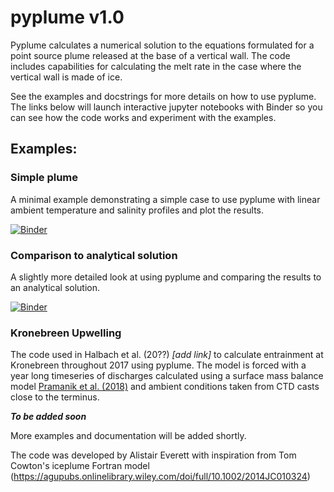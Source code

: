 # pyplume v1.0

Pyplume calculates a numerical solution to the equations formulated for a
point source plume released at the base of a vertical wall. The code includes
capabilities for calculating the melt rate in the case where the vertical wall
is made of ice.

See the examples and docstrings for more details on how to use pyplume. The links below will launch interactive jupyter notebooks with Binder so you can see how the code
works and experiment with the examples.

## Examples:

### Simple plume

A minimal example demonstrating a simple case to use pyplume with linear ambient
temperature and salinity profiles and plot the results.

[![Binder](https://mybinder.org/badge_logo.svg)](https://mybinder.org/v2/gh/alistaireverett/pyplume/master?filepath=examples%2Fsimple_plume.ipynb)

### Comparison to analytical solution

A slightly more detailed look at using pyplume and comparing the results to an
analytical solution.

[![Binder](https://mybinder.org/badge_logo.svg)](https://mybinder.org/v2/gh/alistaireverett/pyplume/master?filepath=examples%2Fpyplume_vs_analytical.ipynb)

### Kronebreen Upwelling

The code used in Halbach et al. (20??) *[add link]* to calculate entrainment at Kronebreen throughout 2017 using pyplume. The model is forced with a year long timeseries of discharges calculated using a surface mass balance model [Pramanik et al. (2018)](https://doi.org/10.1017/jog.2018.80) and ambient conditions taken from CTD casts close to the terminus.

***To be added soon***

More examples and documentation will be added shortly.

The code was developed by Alistair Everett with inspiration from Tom Cowton's iceplume Fortran model (https://agupubs.onlinelibrary.wiley.com/doi/full/10.1002/2014JC010324)

